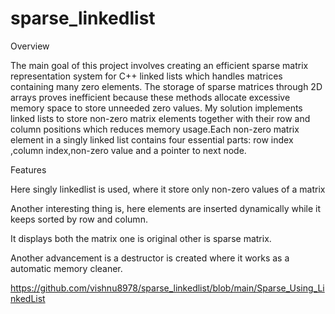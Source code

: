 # sparse_linkedlist


Overview

The main goal of this project involves creating an efficient sparse matrix representation system for C++ linked lists which handles matrices containing many zero elements. The storage of sparse matrices through 2D arrays proves inefficient because these methods allocate excessive memory space to store unneeded zero values. My solution implements linked lists to store non-zero matrix elements together with their row and column positions which reduces memory usage.Each non-zero matrix element in a singly linked list  contains four essential parts: row index ,column index,non-zero value and a pointer to next node. 

Features

Here singly linkedlist is used, where it store only non-zero values of a matrix

Another interesting thing is, here elements are inserted dynamically while it keeps sorted by row and column.

It displays both the matrix one is original other is sparse matrix.

Another advancement is a destructor is created where it works as a automatic memory cleaner.




https://github.com/vishnu8978/sparse_linkedlist/blob/main/Sparse_Using_LinkedList



